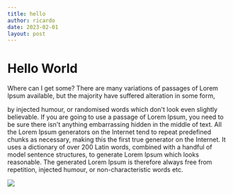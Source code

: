 ```yaml
---
title: hello
author: ricardo
date: 2023-02-01
layout: post 
---
```


# Hello World

Where can I get some?
There are many variations of passages of Lorem Ipsum available, but the majority have suffered alteration in some form,
<!--more-->

by injected humour, or randomised words which don't look even slightly believable. If you are going to use a passage of
Lorem Ipsum, you need to be sure there isn't anything embarrassing hidden in the middle of text. All the Lorem Ipsum
generators on the Internet tend to repeat predefined chunks as necessary, making this the first true generator on the
Internet. It uses a dictionary of over 200 Latin words, combined with a handful of model sentence structures, to
generate Lorem Ipsum which looks reasonable. The generated Lorem Ipsum is therefore always free from repetition,
injected humour, or non-characteristic words etc.

![](https://res.cloudinary.com/ricardoaguiar/image/upload/v1625499913/blog/mallorca2_negr4e.jpg)